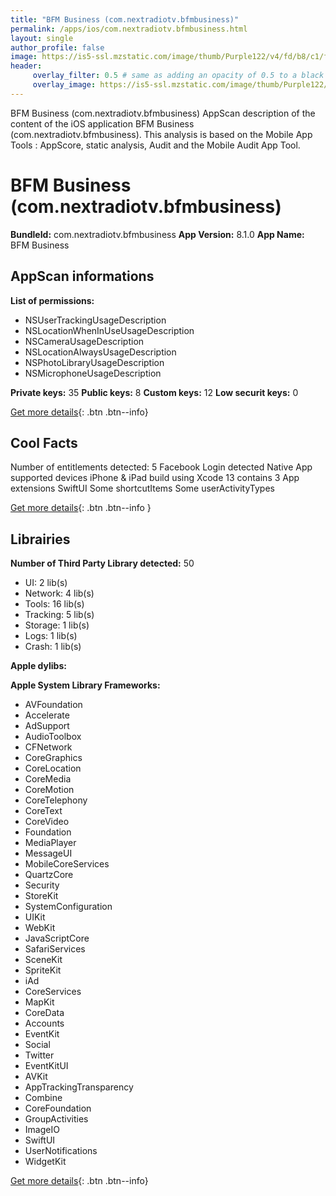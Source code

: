 ```yaml
---
title: "BFM Business (com.nextradiotv.bfmbusiness)"
permalink: /apps/ios/com.nextradiotv.bfmbusiness.html
layout: single
author_profile: false
image: https://is5-ssl.mzstatic.com/image/thumb/Purple122/v4/fd/b8/c1/fdb8c1f0-bf61-3128-00f9-5c8aa70c1a84/AppIcon-0-1x_U007emarketing-0-10-0-85-220.png/512x512bb.jpg
header: 
     overlay_filter: 0.5 # same as adding an opacity of 0.5 to a black background
     overlay_image: https://is5-ssl.mzstatic.com/image/thumb/Purple122/v4/fd/b8/c1/fdb8c1f0-bf61-3128-00f9-5c8aa70c1a84/AppIcon-0-1x_U007emarketing-0-10-0-85-220.png/512x512bb.jpg
---
```

BFM Business (com.nextradiotv.bfmbusiness) AppScan description of the content of the iOS application BFM Business (com.nextradiotv.bfmbusiness). This analysis is based on the Mobile App Tools : AppScore, static analysis, Audit and the Mobile Audit App Tool.

# BFM Business (com.nextradiotv.bfmbusiness)

**BundleId:** com.nextradiotv.bfmbusiness
**App Version:** 8.1.0
**App Name:** BFM Business


## AppScan informations 

**List of permissions:** 
- NSUserTrackingUsageDescription
- NSLocationWhenInUseUsageDescription
- NSCameraUsageDescription
- NSLocationAlwaysUsageDescription
- NSPhotoLibraryUsageDescription
- NSMicrophoneUsageDescription
  
  
**Private keys:** 35
**Public keys:** 8
**Custom keys:** 12
**Low securit keys:** 0
  
[Get more details](/pricing.html){: .btn .btn--info}

## Cool Facts

Number of entitlements detected: 5
Facebook Login detected
Native App
supported devices iPhone & iPad
build using Xcode 13
contains 3 App extensions
SwiftUI
Some shortcutItems 
Some userActivityTypes
  
[Get more details](/pricing.html){: .btn .btn--info }

## Librairies 
**Number of Third Party Library detected:** 50
- UI: 2 lib(s)
- Network: 4 lib(s)
- Tools: 16 lib(s)
- Tracking: 5 lib(s)
- Storage: 1 lib(s)
- Logs: 1 lib(s)
- Crash: 1 lib(s)


**Apple dylibs:**


**Apple System Library Frameworks:**
- AVFoundation
- Accelerate
- AdSupport
- AudioToolbox
- CFNetwork
- CoreGraphics
- CoreLocation
- CoreMedia
- CoreMotion
- CoreTelephony
- CoreText
- CoreVideo
- Foundation
- MediaPlayer
- MessageUI
- MobileCoreServices
- QuartzCore
- Security
- StoreKit
- SystemConfiguration
- UIKit
- WebKit
- JavaScriptCore
- SafariServices
- SceneKit
- SpriteKit
- iAd
- CoreServices
- MapKit
- CoreData
- Accounts
- EventKit
- Social
- Twitter
- EventKitUI
- AVKit
- AppTrackingTransparency
- Combine
- CoreFoundation
- GroupActivities
- ImageIO
- SwiftUI
- UserNotifications
- WidgetKit


  
[Get more details](/pricing.html){: .btn .btn--info}

